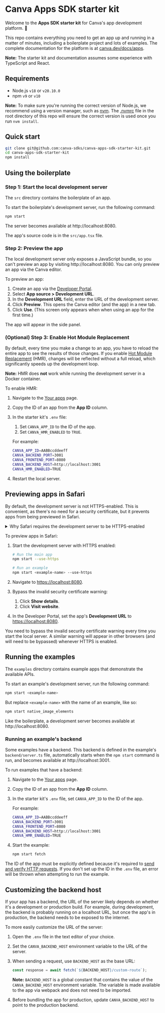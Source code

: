 # Canva Apps SDK starter kit

Welcome to the **Apps SDK starter kit** for Canva's app development platform. 🎉

This repo contains everything you need to get an app up and running in a matter of minutes, including a boilerplate project and lots of examples. The complete documentation for the platform is at [canva.dev/docs/apps](https://www.canva.dev/docs/apps/).

**Note:** The starter kit and documentation assumes some experience with TypeScript and React.

## Requirements

- Node.js `v18` or `v20.10.0`
- npm `v9` or `v10`

**Note:** To make sure you're running the correct version of Node.js, we recommend using a version manager, such as [nvm](https://github.com/nvm-sh/nvm#intro). The [.nvmrc](/.nvmrc) file in the root directory of this repo will ensure the correct version is used once you run `nvm install`.

## Quick start

```bash
git clone git@github.com:canva-sdks/canva-apps-sdk-starter-kit.git
cd canva-apps-sdk-starter-kit
npm install
```

## Using the boilerplate

### Step 1: Start the local development server

The `src` directory contains the boilerplate of an app.

To start the boilerplate's development server, run the following command:

```bash
npm start
```

The server becomes available at http://localhost:8080.

The app's source code is in the `src/app.tsx` file.

### Step 2: Preview the app

The local development server only exposes a JavaScript bundle, so you can't preview an app by visiting http://localhost:8080. You can only preview an app via the Canva editor.

To preview an app:

1. Create an app via the [Developer Portal](https://www.canva.com/developers).
2. Select **App source > Development URL**.
3. In the **Development URL** field, enter the URL of the development server.
4. Click **Preview**. This opens the Canva editor (and the app) in a new tab.
5. Click **Use**. (This screen only appears when when using an app for the first time.)

The app will appear in the side panel.

### (Optional) Step 3: Enable Hot Module Replacement

By default, every time you make a change to an app, you have to reload the entire app to see the results of those changes. If you enable [Hot Module Replacement](https://webpack.js.org/concepts/hot-module-replacement/) (HMR), changes will be reflected without a full reload, which significantly speeds up the development loop.

**Note:** HMR does **not** work while running the development server in a Docker container.

To enable HMR:

1. Navigate to the [Your apps](https://www.canva.com/developers/apps) page.
2. Copy the ID of an app from the **App ID** column.
3. In the starter kit's `.env` file:

   1. Set `CANVA_APP_ID` to the ID of the app.
   2. Set `CANVA_HMR_ENABLED` to `TRUE`.

   For example:

   ```bash
   CANVA_APP_ID=AABBccddeeff
   CANVA_BACKEND_PORT=3001
   CANVA_FRONTEND_PORT=8080
   CANVA_BACKEND_HOST=http://localhost:3001
   CANVA_HMR_ENABLED=TRUE
   ```

4. Restart the local server.

## Previewing apps in Safari

By default, the development server is not HTTPS-enabled. This is convenient, as there's no need for a security certificate, but it prevents apps from being previewed in Safari.

<details>
  <summary>Why Safari requires the development server to be HTTPS-enabled</summary>

Canva itself is served via HTTPS and most browsers prevent HTTPS pages from loading scripts via non-HTTPS connections. Chrome and Firefox make exceptions for local servers, such as `localhost`, but Safari does not, so if you're using Safari, the development server must be HTTPS-enabled.

To learn more, see [Loading mixed-content resources](https://developer.mozilla.org/en-US/docs/Web/Security/Mixed_content#loading_mixed-content_resources).

</details>

To preview apps in Safari:

1. Start the development server with HTTPS enabled:

   ```bash
   # Run the main app
   npm start --use-https

   # Run an example
   npm start <example-name> --use-https
   ```

2. Navigate to <https://localhost:8080>.
3. Bypass the invalid security certificate warning:
   1. Click **Show details**.
   2. Click **Visit website**.
4. In the Developer Portal, set the app's **Development URL** to <https://localhost:8080>.

You need to bypass the invalid security certificate warning every time you start the local server. A similar warning will appear in other browsers (and will need to be bypassed) whenever HTTPS is enabled.

## Running the examples

The `examples` directory contains example apps that demonstrate the available APIs.

To start an example's development server, run the following command:

```bash
npm start <example-name>
```

But replace `<example-name>` with the name of an example, like so:

```bash
npm start native_image_elements
```

Like the boilerplate, a development server becomes available at http://localhost:8080.

### Running an example's backend

Some examples have a backend. This backend is defined in the example's `backend/server.ts` file, automatically starts when the `npm start` command is run, and becomes available at http://localhost:3001.

To run examples that have a backend:

1. Navigate to the [Your apps](https://www.canva.com/developers/apps) page.
2. Copy the ID of an app from the **App ID** column.
3. In the starter kit's `.env` file, set `CANVA_APP_ID` to the ID of the app.

   For example:

   ```bash
   CANVA_APP_ID=AABBccddeeff
   CANVA_BACKEND_PORT=3001
   CANVA_FRONTEND_PORT=8080
   CANVA_BACKEND_HOST=http://localhost:3001
   CANVA_HMR_ENABLED=TRUE
   ```

4. Start the example:

   ```bash
   npm start fetch
   ```

The ID of the app must be explicitly defined because it's required to [send and verify HTTP requests](https://www.canva.dev/docs/apps/verifying-http-requests/). If you don't set up the ID in the `.env` file, an error will be thrown when attempting to run the example.

## Customizing the backend host

If your app has a backend, the URL of the server likely depends on whether it's a development or production build. For example, during development, the backend is probably running on a localhost URL, but once the app's in production, the backend needs to be exposed to the internet.

To more easily customize the URL of the server:

1. Open the `.env` file in the text editor of your choice.
2. Set the `CANVA_BACKEND_HOST` environment variable to the URL of the server.
3. When sending a request, use `BACKEND_HOST` as the base URL:

   ```ts
   const response = await fetch(`${BACKEND_HOST}/custom-route`);
   ```

   **Note:** `BACKEND_HOST` is a global constant that contains the value of the `CANVA_BACKEND_HOST` environment variable. The variable is made available to the app via webpack and does not need to be imported.

4. Before bundling the app for production, update `CANVA_BACKEND_HOST` to point to the production backend.
